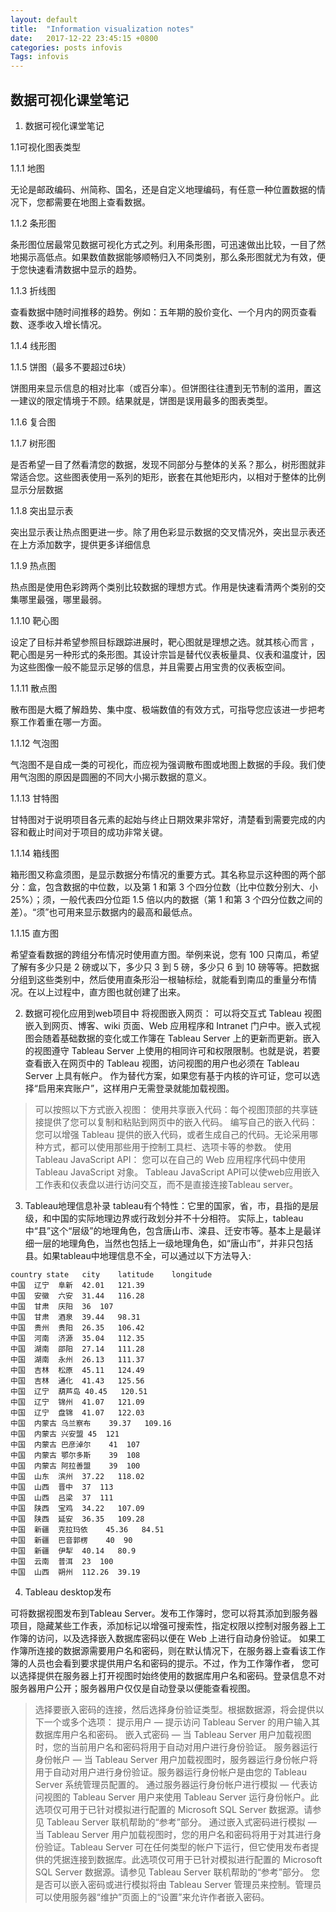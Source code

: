 ```yaml
---
layout: default
title:  "Information visualization notes"
date:   2017-12-22 23:45:15 +0800
categories: posts infovis
Tags: infovis
---
```

## 数据可视化课堂笔记
1. 数据可视化课堂笔记

1.1可视化图表类型

1.1.1 地图

无论是邮政编码、州简称、国名，还是自定义地理编码，有任意一种位置数据的情况下，您都需要在地图上查看数据。

1.1.2 条形图

条形图位居最常见数据可视化方式之列。利用条形图，可迅速做出比较，一目了然地揭示高低点。如果数值数据能够顺畅归入不同类别，那么条形图就尤为有效，便于您快速看清数据中显示的趋势。

1.1.3 折线图

查看数据中随时间推移的趋势。例如：五年期的股价变化、一个月内的网页查看数、逐季收入增长情况。

1.1.4 线形图

1.1.5 饼图（最多不要超过6块）

饼图用来显示信息的相对比率（或百分率）。但饼图往往遭到无节制的滥用，置这一建议的限定情境于不顾。结果就是，饼图是误用最多的图表类型。

1.1.6 复合图 

1.1.7 树形图

是否希望一目了然看清您的数据，发现不同部分与整体的关系？那么，树形图就非常适合您。这些图表使用一系列的矩形，嵌套在其他矩形内，以相对于整体的比例显示分层数据

1.1.8 突出显示表

突出显示表让热点图更进一步。除了用色彩显示数据的交叉情况外，突出显示表还在上方添加数字，提供更多详细信息

1.1.9 热点图

热点图是使用色彩跨两个类别比较数据的理想方式。作用是快速看清两个类别的交集哪里最强，哪里最弱。

1.1.10 靶心图

设定了目标并希望参照目标跟踪进展时，靶心图就是理想之选。就其核心而言 ，靶心图是另一种形式的条形图。其设计宗旨是替代仪表板量具、仪表和温度计，因为这些图像一般不能显示足够的信息，并且需要占用宝贵的仪表板空间。

1.1.11 散点图

散布图是大概了解趋势、集中度、极端数值的有效方式，可指导您应该进一步把考察工作着重在哪一方面。

1.1.12 气泡图

气泡图不是自成一类的可视化，而应视为强调散布图或地图上数据的手段。我们使用气泡图的原因是圆圈的不同大小揭示数据的意义。

1.1.13 甘特图

甘特图对于说明项目各元素的起始与终止日期效果非常好，清楚看到需要完成的内容和截止时间对于项目的成功非常关键。



1.1.14 箱线图

箱形图又称盒须图，是显示数据分布情况的重要方式。其名称显示这种图的两个部分：盒，包含数据的中位数，以及第 1 和第 3 个四分位数（比中位数分别大、小 25%）；须，一般代表四分位距 1.5 倍以内的数据（第 1 和第 3 个四分位数之间的差）。“须”也可用来显示数据内的最高和最低点。

1.1.15 直方图

希望查看数据的跨组分布情况时使用直方图。举例来说，您有 100 只南瓜，希望了解有多少只是 2 磅或以下，多少只 3 到 5 磅，多少只 6 到 10 磅等等。把数据分组到这些类别中，然后使用直条形沿一根轴标绘，就能看到南瓜的重量分布情况。在以上过程中，直方图也就创建了出来。

2. 数据可视化应用到web项目中
将视图嵌入网页：
可以将交互式 Tableau 视图嵌入到网页、博客、wiki 页面、Web 应用程序和 Intranet 门户中。嵌入式视图会随着基础数据的变化或工作簿在 Tableau Server 上的更新而更新。嵌入的视图遵守 Tableau Server 上使用的相同许可和权限限制。也就是说，若要查看嵌入在网页中的 Tableau 视图，访问视图的用户也必须在 Tableau Server 上具有帐户。 作为替代方案，如果您有基于内核的许可证，您可以选择“启用来宾账户”，这样用户无需登录就能加载视图。
 
> 可以按照以下方式嵌入视图：
使用共享嵌入代码：每个视图顶部的共享链接提供了您可以复制和粘贴到网页中的嵌入代码。
编写自己的嵌入代码：您可以增强 Tableau 提供的嵌入代码，或者生成自己的代码。无论采用哪种方式，都可以使用那些用于控制工具栏、选项卡等的参数。
使用 Tableau JavaScript API： 您可以在自己的 Web 应用程序代码中使用 Tableau JavaScript 对象。
Tableau JavaScript API可以使web应用嵌入工作表和仪表盘以进行访问交互，而不是直接连接Tableau server。

3. Tableau地理信息补录
tableau有个特性：它里的国家，省，市，县指的是层级，和中国的实际地理边界或行政划分并不十分相符。
实际上，tableau中“县”这个“层级”的地理角色，包含唐山市、滦县、迁安市等。基本上是最详细一层的地理角色，当然也包括上一级地理角色，如“唐山市”，并非只包括县。如果tableau中地理信息不全，可以通过以下方法导入:
 
```
country	state	city	latitude	longitude
中国	辽宁	阜新	42.01	121.39
中国	安徽	六安	31.44	116.28
中国	甘肃	庆阳	36	107
中国	甘肃	酒泉	39.44	98.31
中国	贵州	贵阳	26.35	106.42
中国	河南	济源	35.04	112.35
中国	湖南	邵阳	27.14	111.28
中国	湖南	永州	26.13	111.37
中国	吉林	松原	45.11	124.49
中国	吉林	通化	41.43	125.56
中国	辽宁	葫芦岛	40.45	120.51
中国	辽宁	锦州	41.07	121.09
中国	辽宁	盘锦	41.07	122.03
中国	内蒙古	乌兰察布	39.37	109.16
中国	内蒙古	兴安盟	45	121
中国	内蒙古	巴彦淖尔	41	107
中国	内蒙古	鄂尔多斯	39	108
中国	内蒙古	阿拉善盟	39	100
中国	山东	滨州	37.22	118.02
中国	山西	晋中	37	113
中国	山西	吕梁	37	111
中国	陕西	宝鸡	34.22	107.09
中国	陕西	延安	36.35	109.28
中国	新疆	克拉玛依	45.36	84.51
中国	新疆	巴音郭楞	40	90
中国	新疆	伊犁	40.14	80.9
中国	云南	普洱	23	100
中国	山西	朔州	112.26	39.19
```


4. Tableau desktop发布

可将数据视图发布到Tableau   Server。发布工作簿时，您可以将其添加到服务器项目，隐藏某些工作表，添加标记以增强可搜索性，指定权限以控制对服务器上工作簿的访问，以及选择嵌入数据库密码以便在 Web 上进行自动身份验证。
如果工作簿所连接的数据源需要用户名和密码，则在默认情况下，在服务器上查看该工作簿的人员也会看到要求提供用户名和密码的提示。不过，作为工作簿作者， 您可以选择提供在服务器上打开视图时始终使用的数据库用户名和密码。登录信息不对服务器用户公开；服务器用户仅仅是自动登录以便能查看视图。 
> 选择要嵌入密码的连接，然后选择身份验证类型。根据数据源，将会提供以下一个或多个选项： 
提示用户 — 提示访问 Tableau Server 的用户输入其数据库用户名和密码。 
嵌入式密码 — 当 Tableau Server 用户加载视图时，您的当前用户名和密码将用于自动对用户进行身份验证。 
服务器运行身份帐户 — 当 Tableau Server 用户加载视图时，服务器运行身份帐户将用于自动对用户进行身份验证。服务器运行身份帐户是由您的 Tableau Server 系统管理员配置的。 
通过服务器运行身份帐户进行模拟 — 代表访问视图的 Tableau Server 用户来使用 Tableau Server 运行身份帐户。此选项仅可用于已针对模拟进行配置的 Microsoft SQL Server 数据源。请参见 Tableau Server 联机帮助的“参考”部分。 
通过嵌入式密码进行模拟 — 当 Tableau Server 用户加载视图时，您的用户名和密码将用于对其进行身份验证。Tableau Server 可在任何类型的帐户下运行，但它使用发布者提供的凭据连接到数据库。此选项仅可用于已针对模拟进行配置的 Microsoft SQL Server 数据源。请参见 Tableau Server 联机帮助的“参考”部分。 
您是否可以嵌入密码或进行模拟将由 Tableau Server 管理员来控制。管理员可以使用服务器“维护”页面上的“设置”来允许作者嵌入密码。